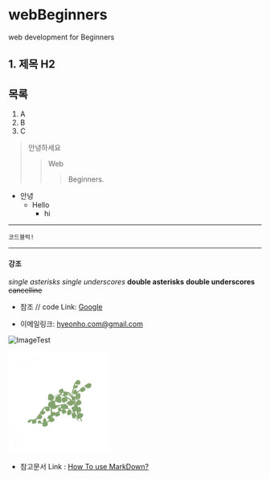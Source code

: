 # webBeginners
web development for Beginners


## 1. 제목 H2


## 목록

1. A
2. B
3. C

> 안녕하세요
> > Web
> > > Beginners.

+ 안녕
  + Hello
    + hi
--------------------------
```
코드블럭!
```
------------------
#### 강조
*single asterisks*
_single underscores_
**double asterisks**
__double underscores__
~~cancelline~~

* 참조
// code
Link: [Google][googlelink]

[googlelink]: https://google.com "Go google"


* 이메일링크: <hyeonho.com@gmail.com>

![ImageTest]()

<img src="/terrarium/images/plant1.png" width="40%" height="30%" title="px(픽셀) 크기 설정" alt="plant"></img>


* 참고문서
Link : [How To use MarkDown?][linkTest]

[linkTest]: https://gist.github.com/ihoneymon/652be052a0727ad59601
